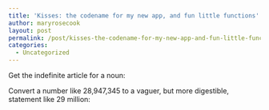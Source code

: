 ```yaml
---
title: 'Kisses: the codename for my new app, and fun little functions'
author: maryrosecook
layout: post
permalink: /post/kisses-the-codename-for-my-new-app-and-fun-little-functions-2
categories:
  - Uncategorized
---
```

Get the indefinite article for a noun:



Convert a number like 28,947,345 to a vaguer, but more digestible, statement like 29 million:
